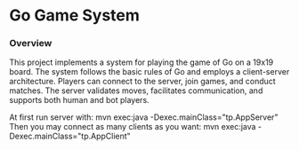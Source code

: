 # Go Game System

### Overview

This project implements a system for playing the game of Go on a 19x19 board. The system follows the basic rules of Go and employs a client-server architecture. Players can connect to the server, join games, and conduct matches. The server validates moves, facilitates communication, and supports both human and bot players.

At first run server with:
	mvn exec:java -Dexec.mainClass="tp.AppServer"
Then you may connect as many clients as you want:
	mvn exec:java -Dexec.mainClass="tp.AppClient"
